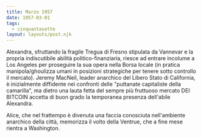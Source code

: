 ```yaml
---
title: Marzo 1957
date: 1957-03-01
tags:
  - cinquantasette
layout: layouts/post.njk
---
```


Alexandra, sfruttando la fragile Tregua di Fresno stipulata da Vannevar e la propria indiscutibile abilità politico-finanziaria, riesce ad entrare incolume a Los Angeles per proseguire la sua opera nella Borsa locale (in pratica manipola/ghoulizza umani in posizioni strategiche per tenere sotto controllo il mercato). Jeremy MacNeil, leader anarchico del Libero Stato di California, è inizialmente diffidente nei confronti delle "puttanate capitaliste della camarilla", ma dietro una lauta fetta del sempre più fruttuoso mercato DEI BITCOIN accetta di buon grado la temporanea presenza dell'abile Alexandra.

Alice, che nel frattempo è divenuta una faccia conosciuta nell'ambiente anarchico della città, memorizza il volto della Ventrue, che a fine mese rientra a Washington.